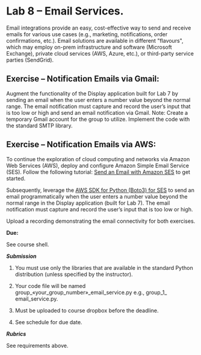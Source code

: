 # Lab 8 – Email Services.

Email integrations provide an easy, cost-effective way to send and
receive emails for various use cases (e.g., marketing, notifications,
order confirmations, etc.). Email solutions are available in different
"flavours", which may employ on-prem infrastructure and software
(Microsoft Exchange), private cloud services (AWS, Azure, etc.), or
third-party service parties (SendGrid).

## Exercise – Notification Emails via Gmail:

Augment the functionality of the Display application built for Lab 7 by
sending an email when the user enters a number value beyond the normal
range. The email notification must capture and record the user’s input
that is too low or high and send an email notification via Gmail. Note:
Create a temporary Gmail account for the group to utilize. Implement the
code with the standard SMTP library.

## Exercise – Notification Emails via AWS:

To continue the exploration of cloud computing and networks via Amazon
Web Services (AWS), deploy and configure Amazon Simple Email Service
(SES). Follow the following tutorial: [Send an Email with Amazon
SES](https://aws.amazon.com/getting-started/hands-on/send-an-email-with-amazon-ses/)
to get started.

Subsequently, leverage the [AWS SDK for Python (Boto3) for
SES](https://docs.aws.amazon.com/ses/latest/dg/send-an-email-using-sdk-programmatically.html)
to send an email programmatically when the user enters a number value
beyond the normal range in the Display application (built for Lab 7).
The email notification must capture and record the user’s input that is
too low or high.

Upload a recording demonstrating the email connectivity for both
exercises.

**Due:**

See course shell.

***Submission***

1.  You must use only the libraries that are available in the standard
    Python distribution (unless specified by the instructor).

2.  Your code file will be named
    group\_«your_group_number»\_email_service.py e.g., group_1\_
    email_service.py.

3.  Must be uploaded to course dropbox before the deadline.

4.  See schedule for due date.

***Rubrics***

See requirements above.
